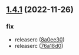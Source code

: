 ## [1.4.1](https://github.com/VildanovN/semantic-release/compare/v1.4.0...v1.4.1) (2022-11-26)


### fix

* releaserc ([8a0ee30](https://github.com/VildanovN/semantic-release/commit/8a0ee308396c23de033851407570be29d3f6c10f))
* releaserc ([76a18d0](https://github.com/VildanovN/semantic-release/commit/76a18d0faa3589eabb617e9a2c1f3ec309cd9621))
